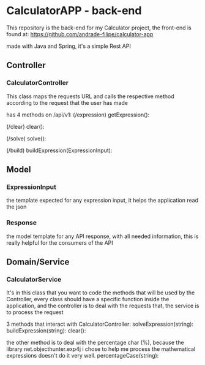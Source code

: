 # CalculatorAPP - back-end
This repository is the back-end for my Calculator project, the front-end is found at: https://github.com/andrade-filipe/calculator-app

made with Java and Spring, it's a simple Rest API

## Controller

### CalculatorController
This class maps the requests URL and calls the respective method according to the request that the user has made

has 4 methods on /api/v1:
(/expression) getExpression():

(/clear) clear():

(/solve) solve():

(/build) buildExpression(ExpressionInput):

## Model

### ExpressionInput
the template expected for any expression input, it helps the application read the json

### Response
the model template for any API response, with all needed information, this is really helpful for the consumers of the API

## Domain/Service

### CalculatorService
It's in this class that you want to code the methods that will be used by the Controller, every class should have a specific function inside the application, and the controller is to deal with the requests that, the service is to process the request

3 methods that interact with CalculatorController:
solveExpression(string):
buildExpression(string):
clear():

the other method is to deal with the percentage char (%), because the library net.objecthunter.exp4j i chose to help me process the mathematical expressions doesn't do it very well.
percentageCase(string):
